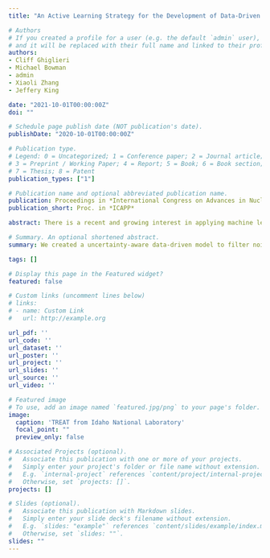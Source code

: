 ```yaml
---
title: "An Active Learning Strategy for the Development of Data-Driven Reactor Models"

# Authors
# If you created a profile for a user (e.g. the default `admin` user), write the username (folder name) here 
# and it will be replaced with their full name and linked to their profile.
authors:
- Cliff Ghiglieri
- Michael Bowman
- admin
- Xiaoli Zhang
- Jeffery King

date: "2021-10-01T00:00:00Z"
doi: ""

# Schedule page publish date (NOT publication's date).
publishDate: "2020-10-01T00:00:00Z"

# Publication type.
# Legend: 0 = Uncategorized; 1 = Conference paper; 2 = Journal article;
# 3 = Preprint / Working Paper; 4 = Report; 5 = Book; 6 = Book section;
# 7 = Thesis; 8 = Patent
publication_types: ["1"]

# Publication name and optional abbreviated publication name.
publication: Proceedings in *International Congress on Advances in Nuclear Power Plants*
publication_short: Proc. in *ICAPP*

abstract: There is a recent and growing interest in applying machine learning and artificial intelligence techniques to the monitoring and operation of nuclear reactor systems. One challenge posed by the application of machine learning techniques to nuclear reactor power systems is the need for a large and reliable set of data for the data-driven models tolearnfrom.Thus, in the near term, it is likely that machine learning models for nuclear systems will be built using physics-based simulation data.This poses an additional challenge – many reactor simulations are based on Monte Carlo methods, which can be computationally expensiveand include uncertainties inherent to Monte Carlo solutions. This project developed a machine learning model for the critical control rod positions in a sodium-cooled fast reactor, using an active learning model coupled to aMonte Carlo N-Particle (MCNP) physics-based model.Initial results indicate that including a selection filter in the activelearning routines based on a simple control rod worth curve can significantly reduce the required search space and improve the efficiency of the active learning process.

# Summary. An optional shortened abstract.
summary: We created a uncertainty-aware data-driven model to filter noise and reduce sensor uncertainty inside of a trigger reactor.

tags: []

# Display this page in the Featured widget?
featured: false

# Custom links (uncomment lines below)
# links:
# - name: Custom Link
#   url: http://example.org

url_pdf: ''
url_code: ''
url_dataset: ''
url_poster: ''
url_project: ''
url_slides: ''
url_source: ''
url_video: ''

# Featured image
# To use, add an image named `featured.jpg/png` to your page's folder. 
image:
  caption: 'TREAT from Idaho National Laboratory' 
  focal_point: ""
  preview_only: false

# Associated Projects (optional).
#   Associate this publication with one or more of your projects.
#   Simply enter your project's folder or file name without extension.
#   E.g. `internal-project` references `content/project/internal-project/index.md`.
#   Otherwise, set `projects: []`.
projects: []

# Slides (optional).
#   Associate this publication with Markdown slides.
#   Simply enter your slide deck's filename without extension.
#   E.g. `slides: "example"` references `content/slides/example/index.md`.
#   Otherwise, set `slides: ""`.
slides: ""
---
```

